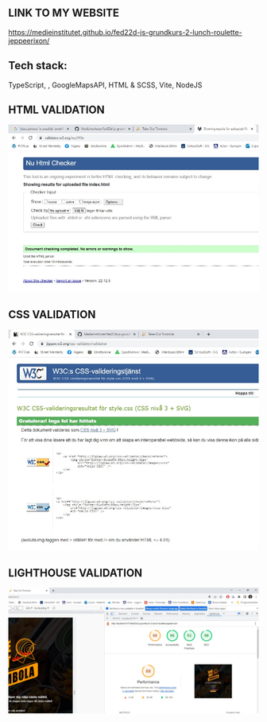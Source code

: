 ## LINK TO MY WEBSITE
https://medieinstitutet.github.io/fed22d-js-grundkurs-2-lunch-roulette-jeppeerixon/

## Tech stack:
TypeScript, , GoogleMapsAPI, HTML & SCSS, Vite, NodeJS

## HTML VALIDATION
![HTML Validering](./screenshots/html_validation.jpg)

## CSS VALIDATION

![CSS Validering](./screenshots/css_validation.jpg)

## LIGHTHOUSE VALIDATION
![LIGHTHOUSE Validering](./screenshots/lighthouse_analyzis.jpg)
